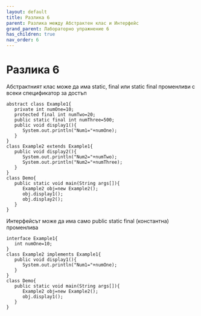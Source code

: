 ```yaml
---
layout: default
title: Разлика 6
parent: Разлика между Абстрактен клас и Интерфейс
grand_parent: Лабораторно упражнение 6
has_children: true
nav_order: 6
---
```

# Разлика 6

Абстрактният клас може да има static, final или static final променливи с всеки спецификатор за достъп

```
abstract class Example1{
   private int numOne=10;
   protected final int numTwo=20;
   public static final int numThree=500;
   public void display1(){
      System.out.println("Num1="+numOne);
   }
}
class Example2 extends Example1{
   public void display2(){
      System.out.println("Num2="+numTwo);
      System.out.println("Num2="+numThree);
   }
}
class Demo{
   public static void main(String args[]){
      Example2 obj=new Example2(); 
      obj.display1();
      obj.display2();
   }
}
```

Интерфейсът може да има само public static final (константна) променлива

```
interface Example1{
   int numOne=10;
}
class Example2 implements Example1{
   public void display1(){
      System.out.println("Num1="+numOne);
   }
}
class Demo{
   public static void main(String args[]){
      Example2 obj=new Example2();
      obj.display1();
   }
}
```
